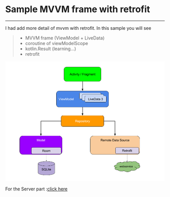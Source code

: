 # Sample MVVM frame with retrofit

------

I had add more detail of mvvm with retrofit.
In this sample you will see

> * MVVM frame (ViewModel + LiveData)
> * coroutine of viewModelScope 
> * kotlin.Result (learning...)
> * retrofit

![avatar](../extra/picture/final-architecture.png)

For the Server part :[click here](https://www.jianshu.com/p/05523321e692)
